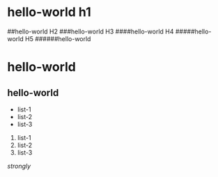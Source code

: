 # hello-world h1
##hello-world H2
###hello-world H3
####hello-world H4
#####hello-world H5
######hello-world

hello-world
======

hello-world
------

* list-1
* list-2
* list-3


1. list-1
2. list-2
3. list-3

*strongly*

